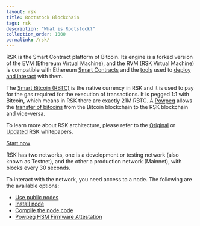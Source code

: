 ```yaml
---
layout: rsk
title: Rootstock Blockchain
tags: rsk
description: "What is Rootstock?"
collection_order: 1000
permalink: /rsk/
---
```


RSK is the Smart Contract platform of Bitcoin. Its engine is a forked version of the EVM (Ethereum Virtual Machine), and the RVM (RSK Virtual Machine) is compatible with Ethereum [Smart Contracts](/develop) and the [tools](/tools) used to [deploy and interact](/tutorials/) with them.

The [Smart Bitcoin (RBTC)](/rsk/rbtc) is the native currency in RSK and it is used to pay for the gas required for the execution of transactions. It is pegged 1:1 with Bitcoin, which means in RSK there are exactly 21M RBTC. A [Powpeg](/rsk/architecture/powpeg/) allows the [transfer of bitcoins](/rsk/rbtc/conversion) from the Bitcoin blockchain to the RSK blockchain and vice-versa.

To learn more about RSK architecture, please refer to the [Original](https://www.rsk.co/Whitepapers/RSK_White_Paper-ORIGINAL.pdf) or [Updated](https://www.rsk.co/Whitepapers/RSK-White-Paper-Updated.pdf) RSK whitepapers.

<a href="/quick-start/" class="green-button">Start now</a>

RSK has two networks, one is a development or testing network (also known as Testnet), and the other a production network (Mainnet), with blocks every 30 seconds.

To interact with the network, you need access to a node. The following are the available options:
- [Use public nodes](/rsk/public-nodes)
- [Install node](/rsk/node/install)
- [Compile the node code](/rsk/node/contribute/)
- [Powpeg HSM Firmware Attestation](/rsk/architecture/powpeg#powpeg-hsm-firmware-attestation)
